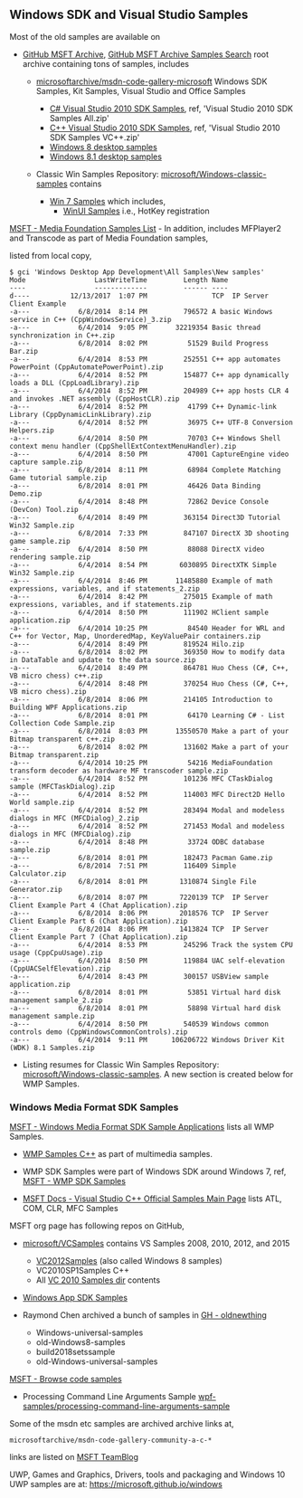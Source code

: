## Windows SDK and Visual Studio Samples

Most of the old samples are available on
- [GitHub MSFT Archive](https://github.com/microsoftarchive), [GitHub MSFT Archive Samples Search](https://github.com/microsoftarchive?q=sample&type=all&language=&sort=) root archive containing tons of samples, includes
  - [microsoftarchive/msdn-code-gallery-microsoft](https://github.com/microsoftarchive/msdn-code-gallery-microsoft) Windows SDK Samples, Kit Samples, Visual Studio and Office Samples
    - [C# Visual Studio 2010 SDK Samples](https://github.com/microsoftarchive/msdn-code-gallery-microsoft/tree/master/Visual%20Studio%20Product%20Team/Visual%20Studio%202010%20SDK%20Samples/%5BC%23%5D-Visual%20Studio%202010%20SDK%20Samples), ref, 'Visual Studio 2010 SDK Samples All.zip'
    - [C++ Visual Studio 2010 SDK Samples](https://github.com/microsoftarchive/msdn-code-gallery-microsoft/tree/master/Visual%20Studio%20Product%20Team/Visual%20Studio%202010%20SDK%20Samples/%5BC%2B%2B%5D-Visual%20Studio%202010%20SDK%20Samples), ref, 'Visual Studio 2010 SDK Samples  VC++.zip'
    - [Windows 8 desktop samples](https://github.com/microsoftarchive/msdn-code-gallery-microsoft/tree/master/Official%20Windows%20Platform%20Sample/Windows%208%20desktop%20samples)
    - [Windows 8.1 desktop samples](https://github.com/microsoftarchive/msdn-code-gallery-microsoft/tree/master/Official%20Windows%20Platform%20Sample/Windows%208.1%20desktop%20samples)


  - Classic Win Samples Repository: [microsoft/Windows-classic-samples](https://github.com/microsoft/Windows-classic-samples) contains
    - [Win 7 Samples](https://github.com/microsoft/Windows-classic-samples/tree/main/Samples/Win7Samples) which includes,
      - [WinUI Samples](https://github.com/microsoft/Windows-classic-samples/tree/main/Samples/Win7Samples/winui) i.e., HotKey registration

[MSFT - Media Foundation Samples List](https://learn.microsoft.com/en-us/windows/win32/medfound/media-foundation-sdk-samples)
    - In addition, includes MFPlayer2 and Transcode as part of Media Foundation samples,  
  
listed from local copy,  

    $ gci 'Windows Desktop App Development\All Samples\New samples'
    Mode                 LastWriteTime         Length Name
    ----                 -------------         ------ ----
    d----          12/13/2017  1:07 PM                TCP  IP Server Client Example
    -a---            6/8/2014  8:14 PM         796572 A basic Windows service in C++ (CppWindowsService)_3.zip
    -a---            6/4/2014  9:05 PM       32219354 Basic thread synchronization in C++.zip
    -a---            6/8/2014  8:02 PM          51529 Build Progress Bar.zip
    -a---            6/4/2014  8:53 PM         252551 C++ app automates PowerPoint (CppAutomatePowerPoint).zip
    -a---            6/4/2014  8:52 PM         154877 C++ app dynamically loads a DLL (CppLoadLibrary).zip
    -a---            6/4/2014  8:52 PM         204989 C++ app hosts CLR 4 and invokes .NET assembly (CppHostCLR).zip
    -a---            6/4/2014  8:52 PM          41799 C++ Dynamic-link Library (CppDynamicLinkLibrary).zip
    -a---            6/4/2014  8:52 PM          36975 C++ UTF-8 Conversion Helpers.zip
    -a---            6/4/2014  8:50 PM          70703 C++ Windows Shell context menu handler (CppShellExtContextMenuHandler).zip
    -a---            6/4/2014  8:50 PM          47001 CaptureEngine video capture sample.zip
    -a---            6/8/2014  8:11 PM          68984 Complete Matching Game tutorial sample.zip
    -a---            6/8/2014  8:01 PM          46426 Data Binding Demo.zip
    -a---            6/4/2014  8:48 PM          72862 Device Console (DevCon) Tool.zip
    -a---            6/4/2014  8:49 PM         363154 Direct3D Tutorial Win32 Sample.zip
    -a---            6/8/2014  7:33 PM         847107 DirectX 3D shooting game sample.zip
    -a---            6/4/2014  8:50 PM          88088 DirectX video rendering sample.zip
    -a---            6/4/2014  8:54 PM        6030895 DirectXTK Simple Win32 Sample.zip
    -a---            6/4/2014  8:46 PM       11485880 Example of math expressions, variables, and if statements_2.zip
    -a---            6/4/2014  8:42 PM         275015 Example of math expressions, variables, and if statements.zip
    -a---            6/4/2014  8:50 PM         111902 HClient sample application.zip
    -a---            6/4/2014 10:25 PM          84540 Header for WRL and C++ for Vector, Map, UnorderedMap, KeyValuePair containers.zip
    -a---            6/4/2014  8:49 PM         819524 Hilo.zip
    -a---            6/8/2014  8:02 PM         369350 How to modify data in DataTable and update to the data source.zip
    -a---            6/4/2014  8:49 PM         864781 Huo Chess (C#, C++, VB micro chess) c++.zip
    -a---            6/4/2014  8:48 PM         370254 Huo Chess (C#, C++, VB micro chess).zip
    -a---            6/8/2014  8:06 PM         214105 Introduction to Building WPF Applications.zip
    -a---            6/8/2014  8:01 PM          64170 Learning C# - List  Collection Code Sample.zip
    -a---            6/8/2014  8:03 PM       13550570 Make a part of your Bitmap transparent c++.zip
    -a---            6/8/2014  8:02 PM         131602 Make a part of your Bitmap transparent.zip
    -a---            6/4/2014 10:25 PM          54216 MediaFoundation transform decoder as hardware MF transcoder sample.zip
    -a---            6/4/2014  8:52 PM         101236 MFC CTaskDialog sample (MFCTaskDialog).zip
    -a---            6/4/2014  8:52 PM         114003 MFC Direct2D Hello World sample.zip
    -a---            6/4/2014  8:52 PM         283494 Modal and modeless dialogs in MFC (MFCDialog)_2.zip
    -a---            6/4/2014  8:52 PM         271453 Modal and modeless dialogs in MFC (MFCDialog).zip
    -a---            6/4/2014  8:48 PM          33724 ODBC database sample.zip
    -a---            6/8/2014  8:01 PM         182473 Pacman Game.zip
    -a---            6/8/2014  7:51 PM         116409 Simple Calculator.zip
    -a---            6/8/2014  8:01 PM        1310874 Single File Generator.zip
    -a---            6/8/2014  8:07 PM        7220139 TCP  IP Server Client Example Part 4 (Chat Application).zip
    -a---            6/8/2014  8:06 PM        2018576 TCP  IP Server Client Example Part 6 (Chat Application).zip
    -a---            6/8/2014  8:06 PM        1413824 TCP  IP Server Client Example Part 7 (Chat Application).zip
    -a---            6/4/2014  8:53 PM         245296 Track the system CPU usage (CppCpuUsage).zip
    -a---            6/4/2014  8:50 PM         119884 UAC self-elevation (CppUACSelfElevation).zip
    -a---            6/4/2014  8:43 PM         300157 USBView sample application.zip
    -a---            6/8/2014  8:01 PM          53851 Virtual hard disk management sample_2.zip
    -a---            6/8/2014  8:01 PM          58898 Virtual hard disk management sample.zip
    -a---            6/4/2014  8:50 PM         540539 Windows common controls demo (CppWindowsCommonControls).zip
    -a---            6/4/2014  9:11 PM      106206722 Windows Driver Kit (WDK) 8.1 Samples.zip


  - Listing resumes for Classic Win Samples Repository: [microsoft/Windows-classic-samples](https://github.com/microsoft/Windows-classic-samples). A new section is created below for WMP Samples.

### Windows Media Format SDK Samples
[MSFT - Windows Media Format SDK Sample Applications](https://learn.microsoft.com/en-us/windows/win32/wmformat/sample-applications) lists all WMP Samples.
- [WMP Samples C++](https://github.com/microsoft/Windows-classic-samples/tree/main/Samples/Win7Samples/multimedia/WMP) as part of multimedia samples.
- WMP SDK Samples were part of Windows SDK around Windows 7, ref, [MSFT - WMP SDK Samples](https://learn.microsoft.com/en-us/windows/win32/wmp/samples)


- [MSFT Docs - Visual Studio C++ Official Samples Main Page](https://learn.microsoft.com/en-us/cpp/overview/visual-cpp-samples) lists ATL, COM, CLR, MFC Samples

MSFT org page has following repos on GitHub,
- [microsoft/VCSamples](https://github.com/microsoft/VCSamples) contains VS Samples 2008, 2010, 2012, and 2015
  - [VC2012Samples](https://github.com/microsoft/VCSamples/tree/master/VC2012Samples) (also called Windows 8 samples)
  - VC2010SP1Samples C++
  - All [VC 2010 Samples dir](https://github.com/microsoft/VCSamples/tree/master/VC2010Samples) contents

- [Windows App SDK Samples](https://github.com/microsoft/WindowsAppSDK-Samples)
- Raymond Chen archived a bunch of samples in [GH - oldnewthing](https://github.com/oldnewthing)
  - Windows-universal-samples
  - old-Windows8-samples
  - build2018setssample
  - old-Windows-universal-samples


[MSFT - Browse code samples](https://learn.microsoft.com/en-us/samples/browse)
- Processing Command Line Arguments Sample [wpf-samples/processing-command-line-arguments-sample](https://learn.microsoft.com/en-us/samples/microsoft/wpf-samples/processing-command-line-arguments-sample/)


Some of the msdn etc samples are archived archive links at,

    microsoftarchive/msdn-code-gallery-community-a-c-*

links are listed on [MSFT TeamBlog](https://learn.microsoft.com/en-us/teamblog/msdn-code-gallery-retired)


UWP, Games and Graphics, Drivers, tools and packaging and Windows 10 UWP samples are at: https://microsoft.github.io/windows